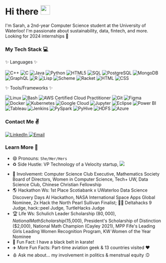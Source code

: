 <!--       hi stalker :)        -->



# Hi there <img src="https://raw.githubusercontent.com/MartinHeinz/MartinHeinz/master/wave.gif" width="30px">

I'm Sarah, a 2nd-year Computer Science student at the University of Waterloo! I'm passionate about sustainability, data, fintech, and more. Looking for 2024 internships 🙂

### My Tech Stack 💻
✨ Languages ✨  <br>  <br> 
![C++](https://img.shields.io/badge/C++-%23007ACC.svg?style=for-the-badge&logo=C++&logoColor=white)
![C](https://img.shields.io/badge/C-%23F24E1E.svg?style=for-the-badge&logo=C&logoColor=white)
![Java](https://img.shields.io/badge/java-%2338B2AC.svg?style=for-the-badge&logo=java-css&logoColor=white)
![Python](https://img.shields.io/badge/python-3670A0?style=for-the-badge&logo=python&logoColor=ffdd54)
![HTML5](https://img.shields.io/badge/html5-%23E34F26.svg?style=for-the-badge&logo=html5&logoColor=white)
![SQL](https://img.shields.io/badge/sql-%234ea94b.svg?style=for-the-badge&logo=sql&logoColor=white)
![PostgreSQL](https://img.shields.io/badge/PostgreSQL-%231572B6.svg?style=for-the-badge&logo=PostgreSQL&logoColor=white)
![MongoDB](https://img.shields.io/badge/MongoDB-%234ea94b.svg?style=for-the-badge&logo=mongodb&logoColor=white)
![GraphQL](https://img.shields.io/badge/GraphQL-039BE5?style=for-the-badge&logo=GraphQL&logoColor=#FFCB33)
![R](https://img.shields.io/badge/R-%2320232a.svg?style=for-the-badge&logo=R&logoColor=%2361DAFB)
![Lisp](https://img.shields.io/badge/Lisp-F7931E?style=for-the-badge&logo=Lisp&logoColor=white)
![Scheme](https://img.shields.io/badge/Scheme-%23593d88.svg?style=for-the-badge&logo=Scheme&logoColor=white)
![Racket](https://img.shields.io/badge/Racket-6DA55F?style=for-the-badge&logo=Racket&logoColor=white)
![HTML](https://img.shields.io/badge/HTML-%23000.svg?style=for-the-badge&logo=HTML&logoColor=white)
![CSS](https://img.shields.io/badge/CSS-%23E4405F.svg?style=for-the-badge&logo=CSS&logoColor=white"alt="CSS")


✨ Tools/Frameworks ✨ 

![Linux](https://img.shields.io/badge/Linux-%2320232a.svg?style=for-the-badge&logo=Linux&logoColor=%2361DAFB)
![Bash](https://img.shields.io/badge/Bash-%230175C2.svg?style=for-the-badge&logo=Bash&logoColor=white)
![AWS Certified Cloud Practitioner](https://img.shields.io/badge/AWS_Certified_Cloud_Practitioner%20%20-CC2927?style=for-the-badge&logo=Bash%20sql%20server&logoColor=white)
![Git](https://img.shields.io/badge/Git-%234285F4.svg?style=for-the-badge&logo=Git&logoColor=white)
![Figma](https://img.shields.io/badge/Figma-%23430098.svg?style=for-the-badge&logo=Figma&logoColor=white)
![Docker](https://img.shields.io/badge/Docker-%234ea94b.svg?style=for-the-badge&logo=Docker&logoColor=white)
![Kubernetes](https://img.shields.io/badge/Kubernetes-%234ea94b.svg?style=for-the-badge&logo=Kubernetes&logoColor=white)
![Google Cloud](https://img.shields.io/badge/Google_Cloud-%23000.svg?style=for-the-badge&logo=Google_Cloud&logoColor=white)
![Jupyter](https://img.shields.io/badge/Jupyter-777BB4?style=for-the-badge&logo=Jupyter&logoColor=white)
![Eclipse](https://img.shields.io/badge/Eclipse-%23F24E1E.svg?style=for-the-badge&logo=Eclipse&logoColor=white)
![Power BI](https://img.shields.io/badge/Power_BI-F7931E?style=for-the-badge&logo=Power_BI&logoColor=white)
![Tableau](https://img.shields.io/badge/Tableau-%23007ACC.svg?style=for-the-badge&logo=Tableau&logoColor=white)
![Jenkins](https://img.shields.io/badge/Jenkins-6DA55F?style=for-the-badge&logo=Jenkins&logoColor=white)
![PySpark](https://img.shields.io/badge/PySpark-039BE5?style=for-the-badge&logo=PySpark&logoColor=#FFCB33)
![PyHive](https://img.shields.io/badge/PyHive-%23593d88.svg?style=for-the-badge&logo=PyHive&logoColor=white)
![HDFS](https://img.shields.io/badge/HDFS-%23F24E1E.svg?style=for-the-badge&logo=HDFS&logoColor=white)
![Azure](https://img.shields.io/badge/Azure-%231572B6.svg?style=for-the-badge&logo=Azure&logoColor=white)

### Contact Me ✌️
<a href="https://www.linkedin.com/in/sarah-wilson-25a25b219/" target="_blank">
  <img src="https://img.shields.io/badge/linkedin-%230077B5.svg?style=for-the-badge&logo=linkedin&logoColor=white" alt="LinkedIn"/>
</a>

<a href="mailto:s5wilson@uwaterloo.ca" target="_blank">
  <img src="https://img.shields.io/badge/Email-D14836?style=for-the-badge&logo=Email&logoColor=white" alt="Email"/>
</a>

### Learn More 🤩
* 😄 Pronouns: `She/Her/Hers`
* ♻️ Side Hustle: VP Technology of a Velocity startup,               <a href="https://3cycle.ca/" target="_blank">
  <img src="https://img.shields.io/badge/3cycle-%234ea94b.svg?style=for-the-badge&logo=3cycle&logoColor=white"/>
</a>

* 🌱 Involvement: Computer Science Club Executive, Mathematics Society Board of Directors, Women in Computer Science, Tech+ UW, Data Science Club, Chinese Christian Fellowship
* 🌎 Hackathon Ws: 1st Place Scotiabank x UWaterloo Data Science Discovery Days AI Hackathon, NASA International Space Apps Global Nominee, 2x Hack the North Pearl Sullivan Finalist; 🤵‍♀️ Deltahacks 9 Judge, hack::peel Judge, TurtleHacks Judge
* 🏆 Life Ws: Schulich Leader Scholarship ($80,000), National Math Scholarship ($15,000), President's Scholarship of Distinction ($2,000), National Math Champion (Cayley 2021), MPP Fife's Leading Girls Leading Women Recognition Program, KW Women of the Year Nominee
* 🥋 Fun Fact: I have a black belt in karate!
* ✈️ More Fun Facts: Part-time aviation geek & 13 countries visited ❤️
* 🩸 Ask me about... my involvement in politics & menstrual equity :D



<!--
**sarah-wilsxn/sarah-wilsxn** is a ✨ _special_ ✨ repository because its `README.md` (this file) appears on your GitHub profile.

Here are some ideas to get you started:

- 🔭 I’m currently working on ...
- 🌱 I’m currently learning ...
- 👯 I’m looking to collaborate on ...
- 🤔 I’m looking for help with ...
- 💬 Ask me about ...
- 📫 How to reach me: ...
- 😄 Pronouns: ...
- ⚡ Fun fact: ...
-->
